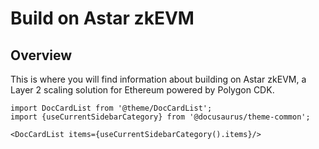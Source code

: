 # Build on Astar zkEVM

## Overview

This is where you will find information about building on Astar zkEVM, a Layer 2 scaling solution for Ethereum powered by Polygon CDK.

```mdx-code-block
import DocCardList from '@theme/DocCardList';
import {useCurrentSidebarCategory} from '@docusaurus/theme-common';

<DocCardList items={useCurrentSidebarCategory().items}/>
```
